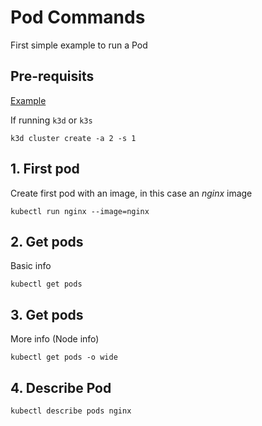 # Pod Commands

First simple example to run a Pod

## Pre-requisits

<ins>Example</ins>

If running `k3d` or `k3s`

```shell
k3d cluster create -a 2 -s 1
```

## 1. First pod

Create first pod with an image, in this case an _nginx_ image

```shell
kubectl run nginx --image=nginx
```

## 2. Get pods

Basic info

```shell
kubectl get pods
```

## 3. Get pods

More info (Node info)

```shell
kubectl get pods -o wide
```

## 4. Describe Pod

```shell
kubectl describe pods nginx
```


